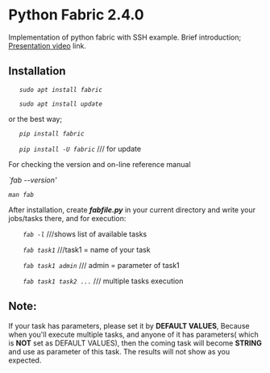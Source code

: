 # Python Fabric 2.4.0
Implementation of python fabric with SSH example.
Brief introduction; [Presentation video](https://linxnerd.wordpress.com/2018/10/10/python-fabric-2.4.0/) link.

## Installation

_`   sudo apt install fabric`_

_`   sudo apt install update`_

or the best way;

_`   pip install fabric`_

_`   pip install -U fabric`_   /// for update

For checking the version and on-line reference manual

_`fab --version'_

_`man fab`_

After installation, create ***fabfile.py*** in your current directory and write your jobs/tasks there, and for execution:

_`    fab -l`_                ///shows list of available tasks

_`    fab task1`_             ///task1 = name of your task

_`    fab task1 admin`_       /// admin = parameter of task1

_`    fab task1 task2 ...`_   /// multiple tasks execution


## Note:
If your task has parameters, please set it by **DEFAULT VALUES**, Because when you'll execute
multiple tasks, and anyone of it has parameters( which is __NOT__ set as DEFAULT VALUES), then the
coming task will become __STRING__ and use as parameter of this task. The results will not show as you
expected.
